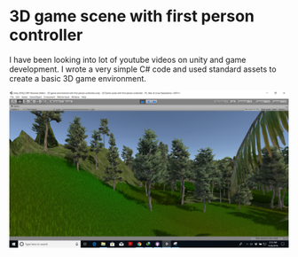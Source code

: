 # 3D game scene with first person controller

I have been looking into lot of youtube videos on unity and game development. I wrote a very simple C# code and used standard assets to create a basic 3D game environment. 

![](Game_scene.png)


